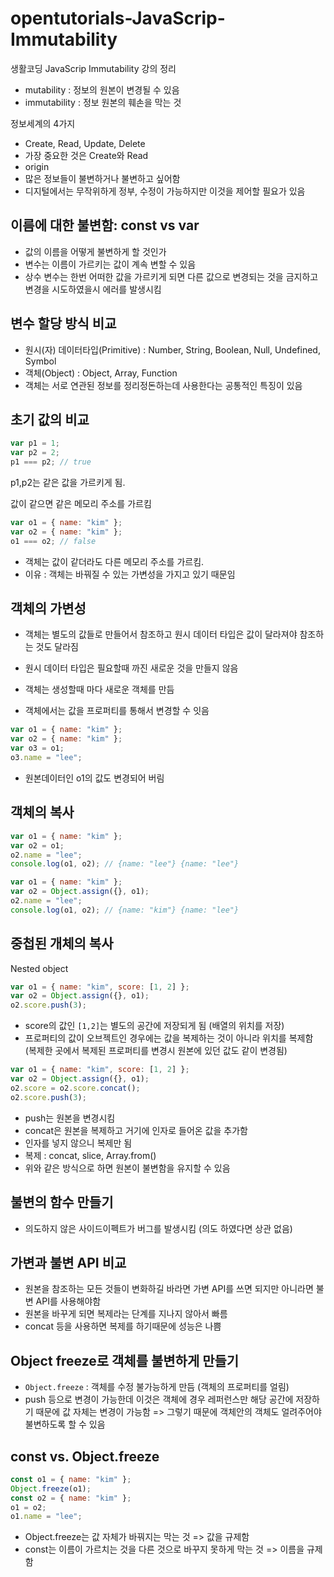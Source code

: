 # opentutorials-JavaScrip-Immutability

생활코딩 JavaScrip Immutability 강의 정리

- mutability : 정보의 원본이 변경될 수 있음
- immutability : 정보 원본의 훼손을 막는 것

정보세계의 4가지

- Create, Read, Update, Delete
- 가장 중요한 것은 Create와 Read
- origin
- 많은 정보들이 불변하거나 불변하고 싶어함
- 디지털에서는 무작위하게 정부, 수정이 가능하지만 이것을 제어할 필요가 있음

## 이름에 대한 불변함: const vs var

- 값의 이름을 어떻게 불변하게 할 것인가
- 변수는 이름이 가르키는 값이 계속 변할 수 있음
- 상수 변수는 한번 어떠한 값을 가르키게 되면 다른 값으로 변경되는 것을 금지하고 변경을 시도하였을시 에러를 발생시킴

## 변수 할당 방식 비교

- 원시(자) 데이터타입(Primitive) : Number, String, Boolean, Null, Undefined, Symbol
- 객체(Object) : Object, Array, Function
- 객체는 서로 연관된 정보를 정리정돈하는데 사용한다는 공통적인 특징이 있음

## 초기 값의 비교

```js
var p1 = 1;
var p2 = 2;
p1 === p2; // true
```

p1,p2는 같은 값을 가르키게 됨.

값이 같으면 같은 메모리 주소를 가르킴

```js
var o1 = { name: "kim" };
var o2 = { name: "kim" };
o1 === o2; // false
```

- 객체는 값이 같더라도 다른 메모리 주소를 가르킴.
- 이유 : 객체는 바꿔질 수 있는 가변성을 가지고 있기 때문임

## 객체의 가변성

- 객체는 별도의 값들로 만들어서 참조하고 원시 데이터 타입은 값이 달라져야 참조하는 것도 달라짐
- 원시 데이터 타입은 필요할때 까진 새로운 것을 만들지 않음
- 객체는 생성할때 마다 새로운 객체를 만듬

- 객체에서는 값을 프로퍼티를 통해서 변경할 수 잇음

```js
var o1 = { name: "kim" };
var o2 = { name: "kim" };
var o3 = o1;
o3.name = "lee";
```

- 원본데이터인 o1의 값도 변경되어 버림

## 객체의 복사

```js
var o1 = { name: "kim" };
var o2 = o1;
o2.name = "lee";
console.log(o1, o2); // {name: "lee"} {name: "lee"}
```

```js
var o1 = { name: "kim" };
var o2 = Object.assign({}, o1);
o2.name = "lee";
console.log(o1, o2); // {name: "kim"} {name: "lee"}
```

## 중첩된 개체의 복사

Nested object

```js
var o1 = { name: "kim", score: [1, 2] };
var o2 = Object.assign({}, o1);
o2.score.push(3);
```

- score의 값인 `[1,2]`는 별도의 공간에 저장되게 됨 (배열의 위치를 저장)
- 프로퍼티의 값이 오브젝트인 경우에는 값을 복제하는 것이 아니라 위치를 복제함 (복제한 곳에서 복제된 프로퍼티를 변경시 원본에 있던 값도 같이 변경됨)

```js
var o1 = { name: "kim", score: [1, 2] };
var o2 = Object.assign({}, o1);
o2.score = o2.score.concat();
o2.score.push(3);
```

- push는 원본을 변경시킴
- concat은 원본을 복제하고 거기에 인자로 들어온 값을 추가함
- 인자를 넣지 않으니 복제만 됨
- 복제 : concat, slice, Array.from()
- 위와 같은 방식으로 하면 원본이 불변함을 유지할 수 있음

## 불변의 함수 만들기

- 의도하지 않은 사이드이펙트가 버그를 발생시킴 (의도 하였다면 상관 없음)

## 가변과 불변 API 비교

- 원본을 참조하는 모든 것들이 변화하길 바라면 가변 API를 쓰면 되지만 아니라면 불변 API를 사용해야함
- 원본을 바꾸게 되면 복제라는 단계를 지나지 않아서 빠름
- concat 등을 사용하면 복제를 하기때문에 성능은 나쁨

## Object freeze로 객체를 불변하게 만들기

- `Object.freeze` : 객체를 수정 불가능하게 만듬 (객체의 프로퍼티를 얼림)
- push 등으로 변경이 가능한데 이것은 객체에 경우 레퍼런스만 해당 공간에 저장하기 때문에 값 자체는 변경이 가능함 => 그렇기 때문에 객체안의 객체도 얼려주어야 불변하도록 할 수 있음

## const vs. Object.freeze

```js
const o1 = { name: "kim" };
Object.freeze(o1);
const o2 = { name: "kim" };
o1 = o2;
o1.name = "lee";
```

- Object.freeze는 값 자체가 바꿔지는 막는 것 => 값을 규제함
- const는 이름이 가르치는 것을 다른 것으로 바꾸지 못하게 막는 것 => 이름을 규제함

